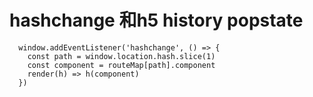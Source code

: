 # hashchange 和h5 history popstate

```
  window.addEventListener('hashchange', () => {
    const path = window.location.hash.slice(1)
    const component = routeMap[path].component
    render(h) => h(component)
  })
```
